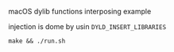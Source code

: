 macOS dylib functions interposing example

injection is dome by usin `DYLD_INSERT_LIBRARIES`

	make && ./run.sh
